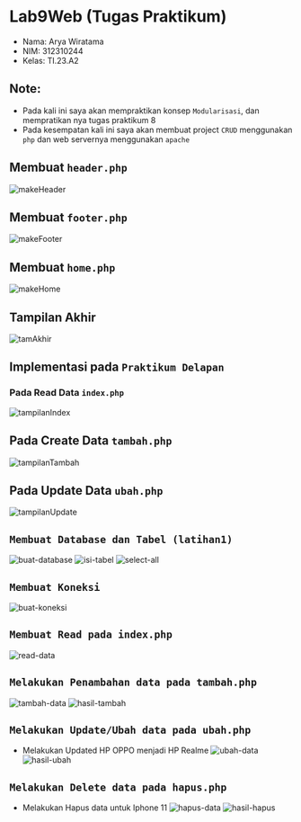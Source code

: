 # Lab9Web (Tugas Praktikum)
- Nama: Arya Wiratama  
- NIM: 312310244  
- Kelas: TI.23.A2  

## Note:
- Pada kali ini saya akan mempraktikan konsep `Modularisasi`, dan mempratikan nya tugas praktikum 8
- Pada kesempatan kali ini saya akan membuat project `CRUD` menggunakan `php` dan web servernya menggunakan `apache`

## Membuat `header.php`
![makeHeader](/screenshoot/makeheader.png)

## Membuat `footer.php`
![makeFooter](/screenshoot/makefooter.png)

## Membuat `home.php`
![makeHome](/screenshoot/makeHome.png)

## Tampilan Akhir
![tamAkhir](/screenshoot/modularfirst.png)

## Implementasi pada `Praktikum Delapan`
### Pada Read Data `index.php`
![tampilanIndex](/screenshoot/tampilanIndexFix.png)
## Pada Create Data `tambah.php`
![tampilanTambah](/screenshoot/tampilanTambahFix.png)
## Pada Update Data `ubah.php`
![tampilanUpdate](/screenshoot/tampilanUbahFix.png)

## `Membuat Database dan Tabel (latihan1)`
![buat-database](/screenshoot/make-table.png)
![isi-tabel](/screenshoot/tambah-value.png)
![select-all](/screenshoot/lihat-value.png)

## `Membuat Koneksi`
![buat-koneksi](/screenshoot/koneksi-berhasil.png)

## `Membuat Read pada index.php`
![read-data](/screenshoot/data-barang.png)

## `Melakukan Penambahan data pada tambah.php`
![tambah-data](/screenshoot/tambah-barang-asus.png)
![hasil-tambah](/screenshoot/hasil-tambah-barang.png)

## `Melakukan Update/Ubah data pada ubah.php`
- Melakukan Updated HP OPPO menjadi HP Realme
![ubah-data](/screenshoot/ubah-hp-oppo-jadi-realme.png)
![hasil-ubah](/screenshoot/hasil-ubah.png)

## `Melakukan Delete data pada hapus.php`
- Melakukan Hapus data untuk Iphone 11
![hapus-data](/screenshoot/hapus-ip-1.png)
![hasil-hapus](/screenshoot/hasil-hapus.png)